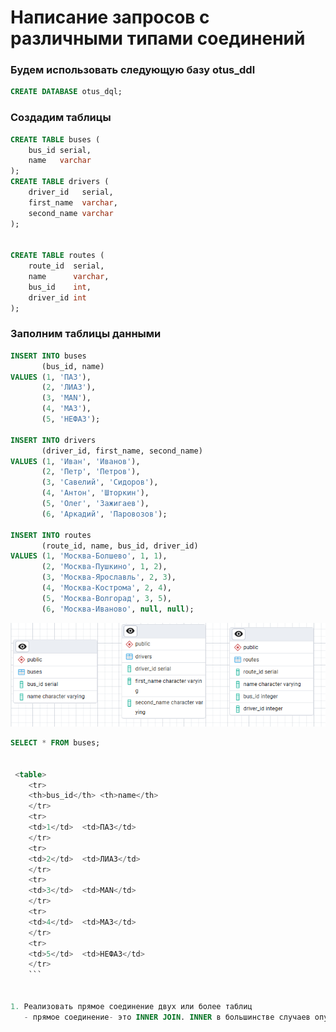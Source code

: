 # Написание запросов с различными типами соединений
### Будем использовать следующую базу otus_ddl
```sql
CREATE DATABASE otus_dql;
```
### Создадим таблицы
```sql
CREATE TABLE buses (
    bus_id serial,
    name   varchar
);
CREATE TABLE drivers (
    driver_id   serial,
    first_name  varchar,
    second_name varchar
);


CREATE TABLE routes (
    route_id  serial,
    name      varchar,
    bus_id    int,
    driver_id int
);
```
### Заполним таблицы данными
```sql
INSERT INTO buses
       (bus_id, name)
VALUES (1, 'ПАЗ'),
       (2, 'ЛИАЗ'),
       (3, 'MAN'),
       (4, 'МАЗ'),
       (5, 'НЕФАЗ');

INSERT INTO drivers
       (driver_id, first_name, second_name)
VALUES (1, 'Иван', 'Иванов'),
       (2, 'Петр', 'Петров'),
       (3, 'Савелий', 'Сидоров'),
       (4, 'Антон', 'Шторкин'),
       (5, 'Олег', 'Зажигаев'),
       (6, 'Аркадий', 'Паровозов');

INSERT INTO routes
       (route_id, name, bus_id, driver_id)
VALUES (1, 'Москва-Болшево', 1, 1),
       (2, 'Москва-Пушкино', 1, 2),
       (3, 'Москва-Ярославль', 2, 3),
       (4, 'Москва-Кострома', 2, 4),
       (5, 'Москва-Волгорад', 3, 5),
       (6, 'Москва-Иваново', null, null);

```

![Маршруты и водители](/img/Screenshot_3.png "Маршруты и водители")


```sql
SELECT * FROM buses;


 <table>
    <tr>
    <th>bus_id</th>	<th>name</th>
    </tr>
    <tr>
    <td>1</td>	<td>ПАЗ</td>
    </tr>
    <tr>
    <td>2</td>	<td>ЛИАЗ</td>
    </tr>
    <tr>
    <td>3</td>	<td>MAN</td>
    </tr>
    <tr>
    <td>4</td>	<td>МАЗ</td>
    </tr>
    <tr>
    <td>5</td>	<td>НЕФАЗ</td>
    </tr>
    ```


1. Реализовать прямое соединение двух или более таблиц
   - прямое соединение- это INNER JOIN. INNER в большинстве случаев опускается
    
